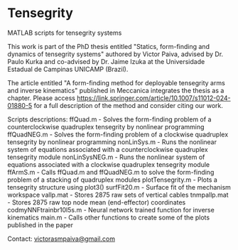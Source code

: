 # Tensegrity
MATLAB scripts for tensegrity systems

This work is part of the PhD thesis entitled "Statics, form-finding and dynamics of tensegrity systems" authored by Victor Paiva, advised by Dr. Paulo Kurka and co-advised by Dr. Jaime Izuka at the Universidade Estadual de Campinas UNICAMP (Brazil). 

The article entitled "A form-finding method for deployable tensegrity arms and inverse kinematics" published in Meccanica integrates the thesis as a chapter. Please access https://link.springer.com/article/10.1007/s11012-024-01880-5 for a full description of the method and consider citing our work.

Scripts descriptions:
ffQuad.m - Solves the form-finding problem of a counterclockwise quadruplex tensegrity by nonlinear programming 
ffQuadNEG.m - Solves the form-finding problem of a clockwise quadruplex tensegrity by nonlinear programming 
nonLinSys.m - Runs the nonlinear system of equations associated with a counterclockwise quadruplex tensegrity module
nonLinSysNEG.m - Runs the nonlinear system of equations associated with a clockwise quadruplex tensegrity module
ffArmS.m - Calls ffQuad.m and ffQuadNEG.m to solve the form-finding problem of a stacking of quadruplex modules
plotTensegrity.m - Plots a tensegrity structure using plot3()
surfFit20.m - Surface fit of the mechanism workspace
vallp.mat - Stores 2875 raw sets of vertical cables
tnmpallp.mat - Stores 2875 raw top node mean (end-effector) coordinates
codmyNNFtrainbr10l5s.m - Neural network trained function for inverse kinematics
main.m - Calls other functions to create some of the plots published in the paper

Contact: victorasmpaiva@gmail.com
